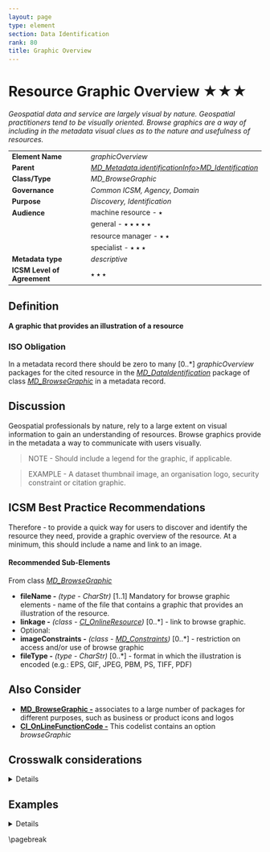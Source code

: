 ```yaml
---
layout: page
type: element
section: Data Identification
rank: 80
title: Graphic Overview
---
```

# Resource Graphic Overview ★★★
*Geospatial data and service are largely visual by nature. Geospatial practitioners tend to be visually oriented. Browse graphics are a way of including in the metadata visual clues as to the nature and usefulness of resources.*

| | |
| --- | --- |
| **Element Name** | *graphicOverview* |
| **Parent** | *[MD_Metadata.identificationInfo>MD_Identification](./class-MD_Identification)* |
| **Class/Type** | *MD_BrowseGraphic* |
| **Governance** | *Common ICSM, Agency, Domain* |
| **Purpose** | *Discovery, Identification* |
| **Audience** | machine resource - ⭑ |
| | general - ⭑ ⭑ ⭑ ⭑ ⭑ |
| | resource manager - ⭑ ⭑ |
| | specialist - ⭑ ⭑ ⭑ |
| **Metadata type** | *descriptive* |
| **ICSM Level of Agreement** | ⭑ ⭑ ⭑ |

## Definition 

**A graphic that provides an illustration of a resource**

### ISO Obligation

In a metadata record there should be zero to many [0..\*] *graphicOverview* packages for the cited resource in the *[MD_DataIdentification](./class-MD_DataIdentification)* package of class *[MD_BrowseGraphic](http://wiki.esipfed.org/index.php/MD_BrowseGraphic)* in a metadata record.

## Discussion

Geospatial professionals by nature, rely to a large extent on visual information to gain an understanding of resources. Browse graphics provide in the metadata a way to communicate with users visually.

>NOTE - Should include a legend for the graphic, if applicable.

>EXAMPLE - A dataset thumbnail image, an organisation logo, security constraint or citation graphic.

## ICSM Best Practice Recommendations

Therefore - to provide a quick way for users to discover and identify the resource they need, provide a graphic overview of the resource. At a minimum, this should include a name and link to an image.

#### Recommended Sub-Elements 

From class *[MD_BrowseGraphic](http://wiki.esipfed.org/index.php/MD_BrowseGraphic)*

- **fileName -** *(type - CharStr)* [1..1] Mandatory for browse graphic elements - name of the file that contains a graphic that provides an illustration of the resource. 
- **linkage -** *(class - [CI_OnlineResource](./class-CI_OnlineResource))* [0..\*] - link to browse graphic.
- Optional:
 - **imageConstraints -** *(class - [MD_Constraints](./class-MD_Constraints))* [0..\*] - restriction on access and/or use of browse graphic
 - **fileType -** *(type - CharStr)* [0..\*] - format in which the illustration is encoded (e.g.: EPS, GIF, JPEG, PBM, PS, TIFF, PDF)
  
## Also Consider

 - **[MD_BrowseGraphic -](http://wiki.esipfed.org/index.php/MD_BrowseGraphic)** associates to a large number of packages for different purposes, such as business or product icons and logos
 - **[CI_OnLineFunctionCode -](http://wiki.esipfed.org/index.php/ISO_19115-3_Codelists#CI_OnLineFunctionCode)** This codelist contains an option *browseGraphic*
  
## Crosswalk considerations 

<details>

### ISO19139 

**browseGraphic** is a new package in iso19115-1. New elements include:
- **MD_BrowseGraphic.imageConstraint** *(class - [MD_Constraints](./class-MD_Constraints))
 - This new element was added in order to allow the specification of constraints on a browse graphic associated with a resource.
- **MD_BrowseGraphic.linkage** *(class - [CI_OnlineResource](./class-CI_OnlineResource))
 - This new element was added in order to allow a straightforward specification of the link to the browse graphic and the capability to add additionalinformation (name, description, …) about that graphic.

</details>



## Examples

<details>

### XML -

```
<mdb:MD_Metadata>
....
  <mdb:identificationInfo>
   <mri:MD_DataIdentification>
     <mri:citation>
      <cit:CI_Citation>
        ....
        <cit:graphic>
         <mcc:MD_BrowseGraphic>
           <mcc:fileName>
            <gco:CharacterString>
            https://static.wixstatic.com/media
            /414fd2_2f712656fb5547f39a08a53aab98cc29~mv2.png/v1
            /fill/w_92,h_146,al_c,q_80,usm_0.66_1.00_0.01
            /IFaGR9yg.webp</gco:CharacterString>
           </mcc:fileName>
           <mcc:linkage>
            <cit:CI_OnlineResource>
              <cit:linkage>
               <gco:CharacterString>
               https://static.wixstatic.com/media
               /414fd2_2f712656fb5547f39a08a53aab98cc29~mv2.png
               /v1/fill/w_92,h_146,al_c,q_80,usm_0.66_1.00_0.01
               /IFaGR9yg.webp
               </gco:CharacterString>
              </cit:linkage>
              <cit:protocol>
               <gco:CharacterString>
                WWW:LINK-1.0-http--link
               </gco:CharacterString>
              </cit:protocol>
              <cit:name gco:nilReason="missing">
               <gco:CharacterString/>
              </cit:name>
              <cit:description gco:nilReason="missing">
               <gco:CharacterString/>
              </cit:description>
              <cit:function>
               <cit:CI_OnLineFunctionCode codeList=
               "https://schemas.isotc211.org/19115/resources
               /Codelist/cat/codelists.xml#CI_OnLineFunctionCode"
               codeListValue="browseGraphic"/>
              </cit:function>
            </cit:CI_OnlineResource>
           </mcc:linkage>
         </mcc:MD_BrowseGraphic>
         ....
      </cit:CI_Citation>
     </mri:citation>
   </mri:MD_DataIdentification>
  </mdb:identificationInfo>
....
</mdb:MD_Metadata>
```

\pagebreak

### UML diagrams

Recommended elements highlighted in yellow

![browseGraphic](../images/BrowseGraphicUML.png)

</details>

\pagebreak

